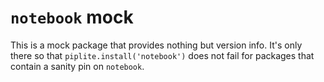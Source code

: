 # `notebook` mock

This is a mock package that provides nothing but version info. It's only there so that
`piplite.install('notebook')` does not fail for packages that contain a sanity pin on
`notebook`.
